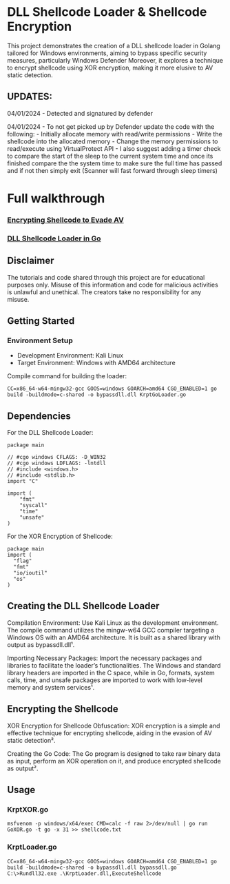 # DLL Shellcode Loader & Shellcode Encryption

This project demonstrates the creation of a DLL shellcode loader in Golang tailored for Windows environments, aiming to bypass specific security measures, particularly Windows Defender  Moreover, it explores a technique to encrypt shellcode using XOR encryption, making it more elusive to AV static detection.

## UPDATES:
04/01/2024 - Detected and signatured by defender

04/01/2024 - To not get picked up by Defender update the code with the following:
    - Initially allocate memory with read/write permissions
    - Write the shellcode into the allocated memory
    - Change the memory permissions to read/execute using VirtualProtect API
    - I also suggest adding a timer check to compare the start of the sleep to the current system time and once its finished compare the the system time to make sure the full time has passed and if not then simply exit (Scanner will fast forward through sleep timers)
        

# Full walkthrough
### <a href="https://krptyk.com/2023/09/20/encrypting-shellcode-to-evade-av/" target="_blank">Encrypting Shellcode to Evade AV</a>

### <a href="https://krptyk.com/2023/09/20/dll-shellcode-loader-bypass-defender/" target="_blank">DLL Shellcode Loader in Go</a>


## Disclaimer

The tutorials and code shared through this project are for educational purposes only. Misuse of this information and code for malicious activities is unlawful and unethical. The creators take no responsibility for any misuse.

## Getting Started

### Environment Setup

- Development Environment: Kali Linux
- Target Environment: Windows with AMD64 architecture

Compile command for building the loader:


    CC=x86_64-w64-mingw32-gcc GOOS=windows GOARCH=amd64 CGO_ENABLED=1 go build -buildmode=c-shared -o bypassdll.dll KrptGoLoader.go


## Dependencies

For the DLL Shellcode Loader:

    package main
    
    // #cgo windows CFLAGS: -D_WIN32
    // #cgo windows LDFLAGS: -lntdll
    // #include <windows.h>
    // #include <stdlib.h>
    import "C"
    
    import (
        "fmt"
        "syscall"
        "time"
        "unsafe"
    )

For the XOR Encryption of Shellcode:

    package main
    import (
      "flag"
      "fmt"
      "io/ioutil"
      "os"
    )

## Creating the DLL Shellcode Loader

  Compilation Environment: Use Kali Linux as the development environment. The compile command utilizes the mingw-w64 GCC compiler targeting a Windows OS with an AMD64 architecture. It is built as a shared library with output as bypassdll.dll¹.

  Importing Necessary Packages: Import the necessary packages and libraries to facilitate the loader’s functionalities. The Windows and standard library headers are imported in the C space, while in Go, formats, system calls, time, and unsafe packages are imported to work with low-level memory and system services¹.

## Encrypting the Shellcode

  XOR Encryption for Shellcode Obfuscation: XOR encryption is a simple and effective technique for encrypting shellcode, aiding in the evasion of AV static detection².

  Creating the Go Code: The Go program is designed to take raw binary data as input, perform an XOR operation on it, and produce encrypted shellcode as output².

## Usage

  ### KrptXOR.go
    msfvenom -p windows/x64/exec CMD=calc -f raw 2>/dev/null | go run GoXOR.go -t go -x 31 >> shellcode.txt

  ### KrptLoader.go
    CC=x86_64-w64-mingw32-gcc GOOS=windows GOARCH=amd64 CGO_ENABLED=1 go build -buildmode=c-shared -o bypassdll.dll bypassdll.go
    C:\>Rundll32.exe .\KrptLoader.dll,ExecuteShellcode
    
